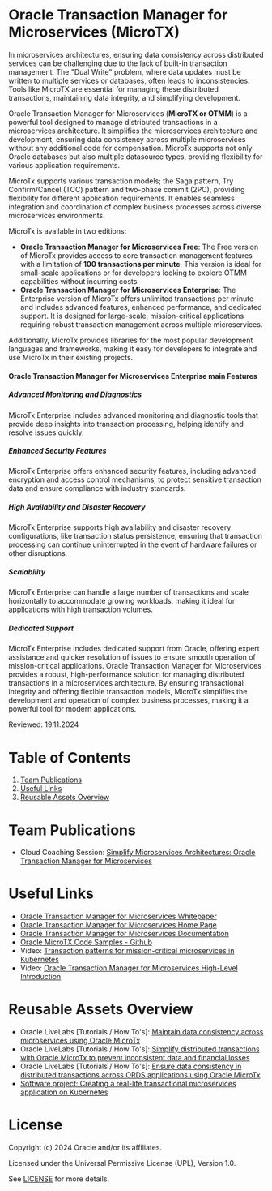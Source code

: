 # Oracle Transaction Manager for Microservices (MicroTX)
In microservices architectures, ensuring data consistency across distributed services can be challenging due to the lack of built-in transaction management. The "Dual Write" problem, where data updates must be written to multiple services or databases, often leads to inconsistencies. Tools like MicroTX are essential for managing these distributed transactions, maintaining data integrity, and simplifying development.

Oracle Transaction Manager for Microservices (**MicroTX or OTMM**) is a powerful tool designed to manage distributed transactions in a microservices architecture. It simplifies the microservices architecture and development, ensuring data consistency across multiple microservices without any additional code for compensation. MicroTx supports not only Oracle databases but also multiple datasource types, providing flexibility for various application requirements.

MicroTx supports various transaction models; the Saga pattern, Try Confirm/Cancel (TCC) pattern and two-phase commit (2PC), providing flexibility for different application requirements. It enables seamless integration and coordination of complex business processes across diverse microservices environments.

MicroTx is available in two editions:
  - **Oracle Transaction Manager for Microservices Free**: The Free version of MicroTx provides access to core transaction management features with a limitation of **100 transactions per minute**. This version is ideal for small-scale applications or for developers looking to explore OTMM capabilities without incurring costs.
  - **Oracle Transaction Manager for Microservices Enterprise**: The Enterprise version of MicroTx offers unlimited transactions per minute and includes advanced features, enhanced performance, and dedicated support. It is designed for large-scale, mission-critical applications requiring robust transaction management across multiple microservices.

Additionally, MicroTx provides libraries for the most popular development languages and frameworks, making it easy for developers to integrate and use MicroTx in their existing projects.

#### Oracle Transaction Manager for Microservices Enterprise main Features

##### Advanced Monitoring and Diagnostics
MicroTx Enterprise includes advanced monitoring and diagnostic tools that provide deep insights into transaction processing, helping identify and resolve issues quickly.

##### Enhanced Security Features
MicroTx Enterprise offers enhanced security features, including advanced encryption and access control mechanisms, to protect sensitive transaction data and ensure compliance with industry standards.

##### High Availability and Disaster Recovery
MicroTx Enterprise supports high availability and disaster recovery configurations, like transaction status persistence, ensuring that transaction processing can continue uninterrupted in the event of hardware failures or other disruptions.

##### Scalability
MicroTx Enterprise can handle a large number of transactions and scale horizontally to accommodate growing workloads, making it ideal for applications with high transaction volumes.

##### Dedicated Support
MicroTx Enterprise includes dedicated support from Oracle, offering expert assistance and quicker resolution of issues to ensure smooth operation of mission-critical applications.
Oracle Transaction Manager for Microservices provides a robust, high-performance solution for managing distributed transactions in a microservices architecture. By ensuring transactional integrity and offering flexible transaction models, MicroTx simplifies the development and operation of complex business processes, making it a powerful tool for modern applications.

Reviewed: 19.11.2024

# Table of Contents

1. [Team Publications](#team-publications)
2. [Useful Links](#useful-links)
3. [Reusable Assets Overview](#reusable-assets-overview)

# Team Publications
- Cloud Coaching Session: [Simplify Microservices Architectures: Oracle Transaction Manager for Microservices](https://www.youtube.com/watch?v=my4KMotFKwM&list=PLPIzp-E1msrZbCMh7NObbSSoI7q924MZS&index=1&t=7s)

# Useful Links
- [Oracle Transaction Manager for Microservices Whitepaper](https://www.oracle.com/docs/tech/oracle-transaction-manager-for-microservices.pdf)
- [Oracle Transaction Manager for Microservices Home Page](https://www.oracle.com/database/transaction-manager-for-microservices/)
- [Oracle Transaction Manager for Microservices Documentation](https://docs.oracle.com/en/database/oracle/transaction-manager-for-microservices/23.4/)
- [Oracle MicroTX Code Samples - Github](https://github.com/oracle-samples/microtx-samples)
- Video: [Transaction patterns for mission-critical microservices in Kubernetes](https://www.youtube.com/watch?v=fBXowP7X92k)
- Video: [Oracle Transaction Manager for Microservices High-Level Introduction](https://www.youtube.com/watch?v=4j74C4GobzY)

# Reusable Assets Overview
- Oracle LiveLabs [Tutorials / How To's]: [Maintain data consistency across microservices using Oracle MicroTx](https://apexapps.oracle.com/pls/apex/r/dbpm/livelabs/view-workshop?wid=3445)
- Oracle LiveLabs [Tutorials / How To's]: [Simplify distributed transactions with Oracle MicroTx to prevent inconsistent data and financial losses](https://apexapps.oracle.com/pls/apex/r/dbpm/livelabs/view-workshop?wid=3725)
- Oracle LiveLabs [Tutorials / How To's]: [Ensure data consistency in distributed transactions across ORDS applications using Oracle MicroTx](https://apexapps.oracle.com/pls/apex/r/dbpm/livelabs/view-workshop?wid=3886)
- [Software project: Creating a real-life transactional microservices application on Kubernetes](https://medium.com/@mika.rinne/software-project-creating-a-real-life-transactional-microservices-application-on-kubernetes-ea490e9cdfa1)

# License

Copyright (c) 2024 Oracle and/or its affiliates.

Licensed under the Universal Permissive License (UPL), Version 1.0.

See [LICENSE](https://github.com/oracle-devrel/technology-engineering/blob/main/LICENSE) for more details.
